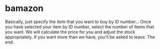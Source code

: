 # bamazon

Basically, just specify the item that you want to buy by ID number...
Once you have selected your item by ID number, select the number of items that you want. 
We will calculate the price for you and adjust the stock appropriately. 
If you want more than we have, you'll be asked to leave. 
The end. 

